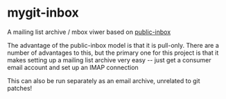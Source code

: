 # mygit-inbox 

A mailing list archive / mbox viwer based on [public-inbox](https://public-inbox.org/README.html)

The advantage of the public-inbox model is that it is pull-only. There are a number of advantages to this, but the primary one for this project is that it makes setting up a mailing list archive very easy -- just get a consumer email account and set up an IMAP connection

This can also be run separately as an email archive, unrelated to git patches!
